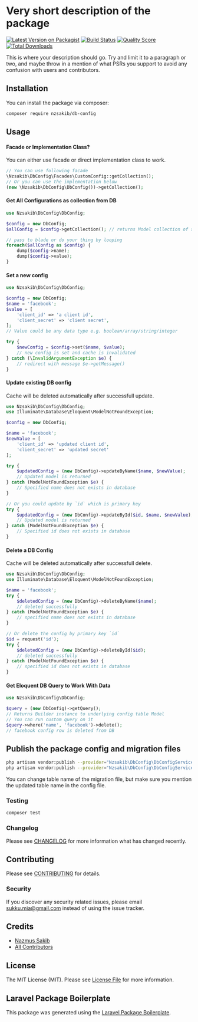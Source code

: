 # Very short description of the package

[![Latest Version on Packagist](https://img.shields.io/packagist/v/nzsakib/db-config.svg?style=flat-square)](https://packagist.org/packages/nzsakib/db-config)
[![Build Status](https://img.shields.io/travis/nzsakib/db-config/master.svg?style=flat-square)](https://travis-ci.org/nzsakib/db-config)
[![Quality Score](https://img.shields.io/scrutinizer/g/nzsakib/db-config.svg?style=flat-square)](https://scrutinizer-ci.com/g/nzsakib/db-config)
[![Total Downloads](https://img.shields.io/packagist/dt/nzsakib/db-config.svg?style=flat-square)](https://packagist.org/packages/nzsakib/db-config)

This is where your description should go. Try and limit it to a paragraph or two, and maybe throw in a mention of what PSRs you support to avoid any confusion with users and contributors.

## Installation

You can install the package via composer:

```bash
composer require nzsakib/db-config
```

## Usage

#### Facade or Implementation Class? 
You can either use facade or direct implementation class to work. 
```php 
// You can use following facade
\Nzsakib\DbConfig\Facades\CustomConfig::getCollection();
// Or you can use the implementation below 
(new \Nzsakib\DbConfig\DbConfig())->getCollection();
```

#### Get All Configurations as collection from DB 
```php 
use Nzsakib\DbConfig\DbConfig;

$config = new DbConfig;
$allConfig = $config->getCollection(); // returns Model collection of specified table

// pass to blade or do your thing by looping 
foreach($allConfig as $config) {
    dump($config->name);
    dump($config->value);
}
```
#### Set a new config 
``` php
use Nzsakib\DbConfig\DbConfig;

$config = new DbConfig; 
$name = 'facebook';
$value = [
    'client_id' => 'a client id',
    'client_secret' => 'client secret',
];
// Value could be any data type e.g. boolean/array/string/integer

try {
    $newConfig = $config->set($name, $value); 
    // new config is set and cache is invalidated 
} catch (\InvalidArgumentException $e) {
    // redirect with message $e->getMessage() 
}
```
#### Update existing DB config 
Cache will be deleted automatically after successfull update.
```php 
use Nzsakib\DbConfig\DbConfig;
use Illuminate\Database\Eloquent\ModelNotFoundException;

$config = new DbConfig;

$name = 'facebook';
$newValue = [
    'client_id' => 'updated client id',
    'client_secret' => 'updated secret'
];

try {
    $updatedConfig = (new DbConfig)->updateByName($name, $newValue); 
    // Updated model is returned 
} catch (ModelNotFoundException $e) {
    // Specified name does not exists in database
}

// Or you could update by `id` which is primary key 
try {
    $updatedConfig = (new DbConfig)->updateById($id, $name, $newValue);
    // Updated model is returned 
} catch (ModelNotFoundException $e) {
    // Specified id does not exists in database
}
```

#### Delete a DB Config
Cache will be deleted automatically after successfull delete.
```php 
use Nzsakib\DbConfig\DbConfig;
use Illuminate\Database\Eloquent\ModelNotFoundException;

$name = 'facebook';
try {
    $deletedConfig = (new DbConfig)->deleteByName($name);
    // deleted successfully 
} catch (ModelNotFoundException $e) {
    // specified name does not exists in database 
}

// Or delete the config by primary key `id` 
$id = request('id'); 
try {
    $deletedConfig = (new DbConfig)->deleteById($id);
    // deleted successfully 
} catch (ModelNotFoundException $e) {
    // specified id does not exists in database 
}
```
#### Get Eloquent DB Query to Work With Data 
```php
use Nzsakib\DbConfig\DbConfig;

$query = (new DbConfig)->getQuery(); 
// Returns Builder instance to underlying config table Model
// You can run custom query on it 
$query->where('name', 'facebook')->delete();
// facebook config row is deleted from DB

```

## Publish the package config and migration files
```bash 
php artisan vendor:publish --provider="Nzsakib\DbConfig\DbConfigServiceProvider" --tag="config"
php artisan vendor:publish --provider="Nzsakib\DbConfig\DbConfigServiceProvider" --tag="migrations"
```

You can change table name of the migration file, but make sure you mention the updated table name in the config file.

### Testing

``` bash
composer test
```

### Changelog

Please see [CHANGELOG](CHANGELOG.md) for more information what has changed recently.

## Contributing

Please see [CONTRIBUTING](CONTRIBUTING.md) for details.

### Security

If you discover any security related issues, please email sukku.mia@gmail.com instead of using the issue tracker.

## Credits

- [Nazmus Sakib](https://github.com/nzsakib)
- [All Contributors](../../contributors)

## License

The MIT License (MIT). Please see [License File](LICENSE.md) for more information.

## Laravel Package Boilerplate

This package was generated using the [Laravel Package Boilerplate](https://laravelpackageboilerplate.com).